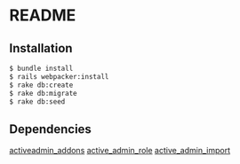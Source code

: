 # README

## Installation

```bash
$ bundle install 
$ rails webpacker:install
$ rake db:create
$ rake db:migrate
$ rake db:seed
```

## Dependencies

[activeadmin_addons](https://github.com/platanus/activeadmin_addons)
[active_admin_role](https://github.com/seadfeng/active_admin_role)
[active_admin_import](https://github.com/activeadmin-plugins/active_admin_import)
